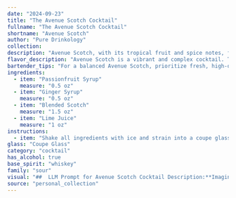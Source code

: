 ```yaml
---
date: "2024-09-23"
title: "The Avenue Scotch Cocktail"
fullname: "The Avenue Scotch Cocktail"
shortname: "Avenue Scotch"
author: "Pure Drinkology"
collection:
description: "Avenue Scotch, with its tropical fruit and spice notes, falls squarely into the **Contemporary Cocktail** family.  It blends classic elements like blended scotch and lime juice with modern flavor profiles, showcasing the vibrant experimentation happening in the world of cocktails today. "
flavor_description: "Avenue Scotch is a vibrant and complex cocktail. The passionfruit syrup brings a burst of tropical sweetness, balanced by the spicy heat of the ginger syrup. The blended Scotch adds depth and smokiness, while the lime juice provides a refreshing acidity. The interplay of these flavors creates a well-rounded and surprisingly harmonious experience, offering a unique twist on a classic Scotch cocktail. "
bartender_tips: "For a balanced Avenue Scotch, prioritize fresh, high-quality ingredients. Use a good quality blended Scotch with a bit of peat for complexity.  Measure your syrups precisely – a little goes a long way.  Shake vigorously with ice to chill and emulsify, then double strain for a crystal-clear presentation. Garnish with a lime wheel and a sprig of fresh mint. "
ingredients:
  - item: "Passionfruit Syrup"
    measure: "0.5 oz"
  - item: "Ginger Syrup"
    measure: "0.5 oz"
  - item: "Blended Scotch"
    measure: "1.5 oz"
  - item: "Lime Juice"
    measure: "1 oz"
instructions:
  - item: "Shake all ingredients with ice and strain into a coupe glass."
glass: "Coupe Glass"
category: "cocktail"
has_alcohol: true
base_spirit: "whiskey"
family: "sour"
visual: "##  LLM Prompt for Avenue Scotch Cocktail Description:**Imagine a beautifully crafted cocktail called Avenue Scotch.  The drink is made with Passionfruit Syrup, Ginger Syrup, Blended Scotch, and Lime Juice. Describe the cocktail's appearance in detail. Consider the following:* **Color:** What is the overall color of the drink? Does it have any layers or gradients?* **Texture:** Is the drink clear, cloudy, or have any visible particulates? * **Garnish:** What type of garnish, if any, is used? How does it enhance the visual appeal?* **Glassware:** What type of glass is the cocktail served in? How does the shape of the glass affect the overall presentation?* **Lighting:** How does the light interact with the cocktail? Does it highlight any specific aspects of its appearance? **For example, consider a scenario where the drink is served in a chilled coupe glass with a lime wheel garnish.  Describe the color of the drink, the clarity of the liquid, and the effect of the light on the garnish.** The more detailed and sensory your description, the more immersive and appealing it will be. "
source: "personal_collection"
---
```


